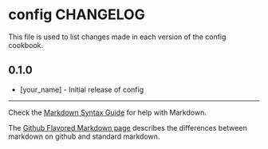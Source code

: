 config CHANGELOG
=======================

This file is used to list changes made in each version of the config cookbook.

0.1.0
-----
- [your_name] - Initial release of config

- - -
Check the [Markdown Syntax Guide](http://daringfireball.net/projects/markdown/syntax) for help with Markdown.

The [Github Flavored Markdown page](http://github.github.com/github-flavored-markdown/) describes the differences between markdown on github and standard markdown.
